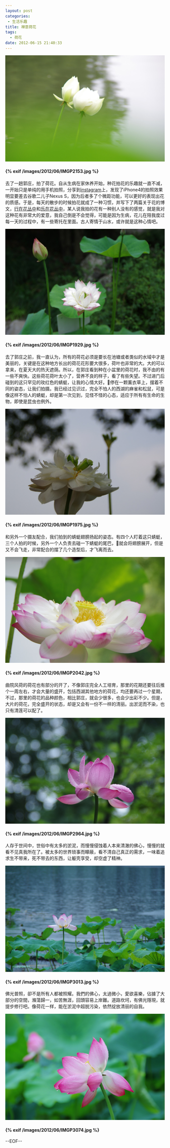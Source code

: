 ```yaml
---
layout: post
categories: 
 - 生活乐趣
title: 禅意荷花
tags: 
  - 荷花
date: 2012-06-15 21:40:33
---
```

![alt text](/images/2012/06/IMGP2153.jpg)
<h4>{% exif /images/2012/06/IMGP2153.jpg %}</h4>

去了一趟郭庄，拍了荷花。自从生病在家休养开始，种花拍花的乐趣就一直不减，一开始只是单纯的用手机拍照，分享到[instagram](http://brucebot.com/instagram)上，发现了iPhone4的拍照效果明显要差去谷歌二儿子Nexus S，因为后者多了个微距功能，可以更好的表现出花的质感。于是，每天的散步的时候拍花就成了一种习惯，并写下了两篇关于花的博文，[行在花丛中](http://brucebot.com/2012/04/enjoy-life-in-flower/)和[乐在花丛中](http://brucebot.com/2012/04/enjoy-life-in-flower/)，某人说我拍的花有一种别人没有的感觉，就是我对这种花有非常大的爱意，我自己倒是不会觉得，可能是因为生病，花儿在陪我度过每一天的过程中，有一些寄托在里面。古人寄情于山水，或许就是这种心情吧。

![alt text](/images/2012/06/IMGP1929.jpg)
<h4>{% exif /images/2012/06/IMGP1929.jpg %}</h4>
去了郭庄之前，我一直认为，所有的荷花必须是要长在池塘或者类似的水域中才是美丽的，关键是在这种地方长出的荷花花形要大很多，荷叶也非常的大。大的可以拿来，在夏天大的热天遮荫。所以，在郭庄看到种在小盆里的荷花时，我不由的有一些不爽快。这些荷花荷叶太小了，营养不良的样子，看了有些失望。不过进门后碰到的这只罕见的玫红色的蜻蜓，让我的心情大好。𡛥停在一颗薰衣草上，摆着不同的姿态，让我们拍摄。我已经过见识过，完全不怕人的西湖的麻雀和松鼠，可是像这样不怕人的蜻蜓，却是第一次见到，见怪不怪的心态，适应于所有有生命的生物，即使是昆虫也例外。

![alt text](/images/2012/06/IMGP1975.jpg)
<h4>{% exif /images/2012/06/IMGP1975.jpg %}</h4>

和另外一个摄友配合，我们拍到的蜻蜓翅膀扬起的姿态。有四个人盯着这只蜻蜓，三个人拍的时候，另外一个人负责去碰一下蜻蜓的尾巴，𡛥就会将翅膀展开，但是又不会飞走，非常配合的摆了几个造型后，才飞离而去。

![alt text](/images/2012/06/IMGP2042.jpg)
<h4>{% exif /images/2012/06/IMGP2042.jpg %}</h4>

曲院风荷的荷花也有部分的开了，不像郭庄完全人工培育，那里的花期还要往后推个一周左右，才会大量的盛开，包括西湖其他地方的荷花，均还要再过一个星期，不过，那里的荷花的品种颜色，相比郭庄，就会少很多，也会少出彩不少。但是，大片的荷花，完全盛开的状态，却是又会有一份不一样的清丽。出淤泥而不染，也只有清莲可以配了。

![alt text](/images/2012/06/IMGP2964.jpg)
<h4>{% exif /images/2012/06/IMGP2964.jpg %}</h4>

人存于世间中，世俗中有太多的淤泥，而慢慢侵蚀着人本来清澈的佛心，慢慢的就看不见真我所在了。被太多的世界琐事而矇蔽，看不清自己真正的需求，一味着追求生不带来，死不带去的东西，让躯壳享受，却空虚了精神。

![alt text](/images/2012/06/IMGP3013.jpg)
<h4>{% exif /images/2012/06/IMGP3013.jpg %}</h4>

佛光普照，卻不是所有人都被照耀。我們的佛心，太過微小，愛欲喜樂，佔據了大部分的空間，滌蕩歸一，如苦無涯，回頭容易上岸難。道路坎坷，有佛光隱現，就提步修行吧。像荷花一样，能在淤泥中超脱污染，依然绽放清丽的自我。

![alt text](/images/2012/06/IMGP3074.jpg)
<h4>{% exif /images/2012/06/IMGP3074.jpg %}</h4>



--EOF--